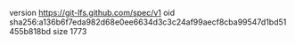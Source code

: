 version https://git-lfs.github.com/spec/v1
oid sha256:a136b6f7eda982d68e0ee6634d3c3c24af99aecf8cba99547d1bd51455b818bd
size 1773
